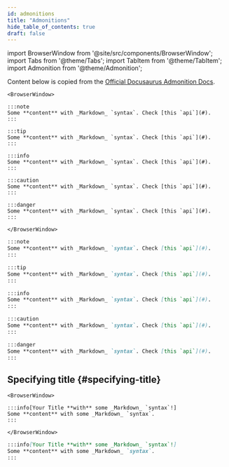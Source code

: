 ```yaml
---
id: admonitions
title: "Admonitions"
hide_table_of_contents: true
draft: false
---
```


import BrowserWindow from '@site/src/components/BrowserWindow';
import Tabs from '@theme/Tabs';
import TabItem from '@theme/TabItem';
import Admonition from '@theme/Admonition';

Content below is copied from the [Official Docusaurus Admonition Docs](https://docusaurus.io/docs/markdown-features/admonitions). 

```mdx-code-block
<BrowserWindow>

:::note
Some **content** with _Markdown_ `syntax`. Check [this `api`](#).
:::

:::tip
Some **content** with _Markdown_ `syntax`. Check [this `api`](#).
:::

:::info
Some **content** with _Markdown_ `syntax`. Check [this `api`](#).
:::

:::caution
Some **content** with _Markdown_ `syntax`. Check [this `api`](#).
:::

:::danger
Some **content** with _Markdown_ `syntax`. Check [this `api`](#).
:::

</BrowserWindow>
```

```md
:::note
Some **content** with _Markdown_ `syntax`. Check [this `api`](#).
:::
```

```md
:::tip
Some **content** with _Markdown_ `syntax`. Check [this `api`](#).
:::
```

```md
:::info
Some **content** with _Markdown_ `syntax`. Check [this `api`](#).
:::
```

```md
:::caution
Some **content** with _Markdown_ `syntax`. Check [this `api`](#).
:::
```

```md
:::danger
Some **content** with _Markdown_ `syntax`. Check [this `api`](#).
:::
```


## Specifying title {#specifying-title}

```mdx-code-block
<BrowserWindow>

:::info[Your Title **with** some _Markdown_ `syntax`!]
Some **content** with some _Markdown_ `syntax`.
:::

</BrowserWindow>
```

```md
:::info[Your Title **with** some _Markdown_ `syntax`!]
Some **content** with some _Markdown_ `syntax`.
:::
```
